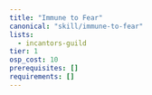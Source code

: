```yaml
---
title: "Immune to Fear"
canonical: "skill/immune-to-fear"
lists:
  - incantors-guild
tier: 1
osp_cost: 10
prerequisites: []
requirements: []
---
```

